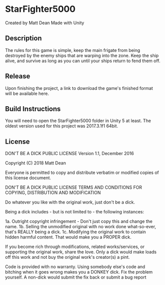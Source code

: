 # StarFighter5000
Created by Matt Dean
Made with Unity

## Description
The rules for this game is simple, keep the main frigate from being destroyed by the enemy ships that are warping into the zone. Keep the ship alive, and survive as long as you can until your ships return to fend them off.

## Release
Upon finishing the project, a link to download the game's finished format will be available here.

## Build Instructions
You will need to open the StarFighter5000 folder in Unity 5 at least. The oldest version used for this project was 2017.3.1f1 64bit.

## License
DON'T BE A DICK PUBLIC LICENSE
Version 1.1, December 2016

Copyright (C) 2018 Matt Dean

Everyone is permitted to copy and distribute verbatim or modified copies of this license document.

DON'T BE A DICK PUBLIC LICENSE TERMS AND CONDITIONS FOR COPYING, DISTRIBUTION AND MODIFICATION

Do whatever you like with the original work, just don't be a dick.

Being a dick includes - but is not limited to - the following instances:

1a. Outright copyright infringement - Don't just copy this and change the name.
1b. Selling the unmodified original with no work done what-so-ever, that's REALLY being a dick.
1c. Modifying the original work to contain hidden harmful content. That would make you a PROPER dick.

If you become rich through modifications, related works/services, or supporting the original work, share the love. Only a dick would make loads off this work and not buy the original work's creator(s) a pint.

Code is provided with no warranty. Using somebody else's code and bitching when it goes wrong makes you a DONKEY dick. Fix the problem yourself. A non-dick would submit the fix back or submit a bug report